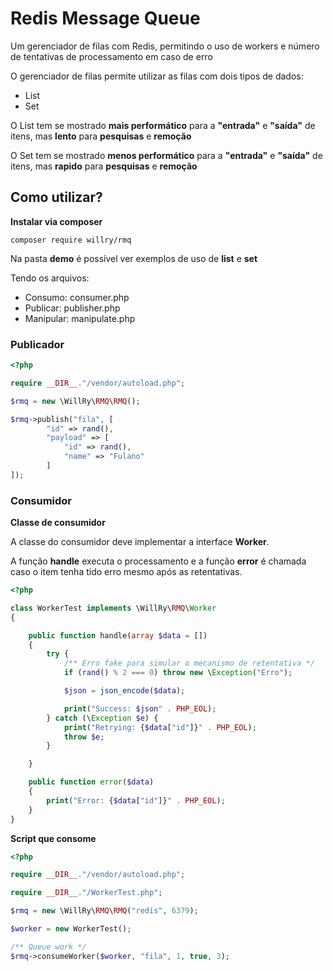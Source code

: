 # Redis Message Queue

Um gerenciador de filas com Redis, permitindo o uso de workers e número de tentativas de processamento em caso de erro

O gerenciador de filas permite utilizar as filas com dois tipos de dados:

- List
- Set

O List tem se mostrado **mais performático** para a **"entrada"** e **"saída"**
de itens, mas **lento** para **pesquisas** e **remoção**

O Set tem se mostrado **menos performático** para a **"entrada"** e **"saída"**
de itens, mas **rapido** para **pesquisas** e **remoção**

## Como utilizar?

**Instalar via composer**

```shell
composer require willry/rmq
```

Na pasta **demo** é possível ver exemplos de uso de **list** e **set**

Tendo os arquivos:

- Consumo: consumer.php
- Publicar: publisher.php
- Manipular: manipulate.php

### Publicador

```php
<?php

require __DIR__."/vendor/autoload.php";

$rmq = new \WillRy\RMQ\RMQ();

$rmq->publish("fila", [
        "id" => rand(),
        "payload" => [
            "id" => rand(),
            "name" => "Fulano"
        ]
]);

```

### Consumidor

**Classe de consumidor**

A classe do consumidor deve implementar a interface **Worker**.

A função **handle** executa o processamento e a função **error** é
chamada caso o item tenha tido erro mesmo após as retentativas.

```php
<?php

class WorkerTest implements \WillRy\RMQ\Worker
{

    public function handle(array $data = [])
    {
        try {
            /** Erro fake para simular o mecanismo de retentativa */
            if (rand() % 2 === 0) throw new \Exception("Erro");

            $json = json_encode($data);

            print("Success: $json" . PHP_EOL);
        } catch (\Exception $e) {
            print("Retrying: {$data["id"]}" . PHP_EOL);
            throw $e;
        }

    }

    public function error($data)
    {
        print("Error: {$data["id"]}" . PHP_EOL);
    }
}
```

**Script que consome**

```php
<?php

require __DIR__."/vendor/autoload.php";

require __DIR__."/WorkerTest.php";

$rmq = new \WillRy\RMQ\RMQ("redis", 6379);

$worker = new WorkerTest();

/** Queue work */
$rmq->consumeWorker($worker, "fila", 1, true, 3);

```